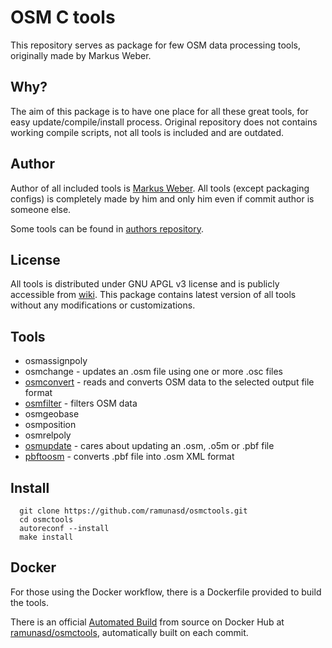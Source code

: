 # OSM C tools

This repository serves as package for few OSM data processing tools, originally made by Markus Weber.

## Why?
The aim of this package is to have one place for all these great tools, for easy update/compile/install process. Original repository
does not contains working compile scripts, not all tools is included and are outdated.

## Author
Author of all included tools is [Markus Weber](http://m.m.i24.cc/). All tools (except packaging configs) is completely
made by him and only him even if commit author is someone else.

Some tools can be found in [authors repository](https://gitlab.com/osm-c-tools/osmctools).

## License
All tools is distributed under GNU APGL v3 license and is publicly accessible from [wiki](http://wiki.osm.org/).
This package contains latest version of all tools without any modifications or customizations.

## Tools

* osmassignpoly
* osmchange - updates an .osm file using one or more .osc files
* [osmconvert](http://wiki.openstreetmap.org/wiki/Osmconvert) - reads and converts OSM data to the selected output file format
* [osmfilter](http://wiki.openstreetmap.org/wiki/Osmfilter) - filters OSM data
* osmgeobase
* osmposition
* osmrelpoly
* [osmupdate](http://wiki.openstreetmap.org/wiki/Osmupdate) - cares about updating an .osm, .o5m or .pbf file
* [pbftoosm](http://wiki.openstreetmap.org/wiki/Pbftoosm) - converts .pbf file into .osm XML format

## Install

```
  git clone https://github.com/ramunasd/osmctools.git
  cd osmctools
  autoreconf --install
  make install
```

## Docker

For those using the Docker workflow, there is a Dockerfile provided to build the tools.

There is an official [Automated Build](https://docs.docker.com/docker-hub/builds/) from source on Docker Hub at [ramunasd/osmctools](https://hub.docker.com/r/ramunasd/osmctools/), automatically built on each commit.
